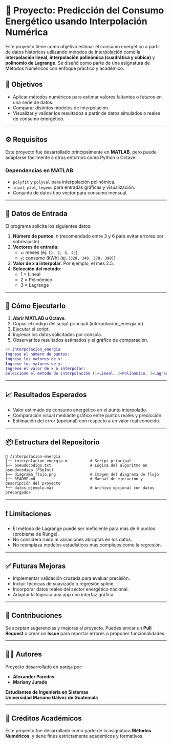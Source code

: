 
# 🔌 Proyecto: Predicción del Consumo Energético usando Interpolación Numérica

Este proyecto tiene como objetivo estimar el consumo energético a partir de datos históricos utilizando métodos de interpolación como la **interpolación lineal**, **interpolación polinómica (cuadrática y cúbica)** y **polinomio de Lagrange**. Se diseñó como parte de una asignatura de Métodos Numéricos con enfoque práctico y académico.

## 📌 Objetivos

- Aplicar métodos numéricos para estimar valores faltantes o futuros en una serie de datos.
- Comparar distintos modelos de interpolación.
- Visualizar y validar los resultados a partir de datos simulados o reales de consumo energético.

---

## ⚙️ Requisitos

Este proyecto fue desarrollado principalmente en **MATLAB**, pero puede adaptarse fácilmente a otros entornos como Python o Octave.

### Dependencias en MATLAB
- `polyfit` y `polyval` para interpolación polinómica.
- `input`, `plot`, `legend` para entradas gráficas y visualización.
- Conjunto de datos tipo vector para consumo mensual.

---

## 🧪 Datos de Entrada

El programa solicita los siguientes datos:

1. **Número de puntos**: n (recomendado entre 3 y 6 para evitar errores por sobreajuste).
2. **Vectores de entrada**: 
   - `x`: meses (ej. `[1, 2, 3, 4]`)
   - `y`: consumo (kWh) (ej. `[320, 340, 370, 390]`)
3. **Valor de x a interpolar**: Por ejemplo, el mes 2.5.
4. **Selección del método**: 
   - 1 = Lineal
   - 2 = Polinómico
   - 3 = Lagrange

---

## 🚀 Cómo Ejecutarlo

1. **Abrir MATLAB u Octave**.
2. Copiar el código del script principal (interpolacion_energia.m).
3. Ejecutar el script.
4. Ingresar los datos solicitados por consola.
5. Observar los resultados estimados y el gráfico de comparación.

```matlab
>> interpolacion_energia
Ingrese el número de puntos:
Ingrese los valores de x:
Ingrese los valores de y:
Ingrese el valor de x a interpolar:
Seleccione el método de interpolación (1=Lineal, 2=Polinómico, 3=Lagrange):
```

---

## 📈 Resultados Esperados

- Valor estimado de consumo energético en el punto interpolado.
- Comparación visual mediante gráfico entre puntos reales y predicción.
- Estimación del error (opcional) con respecto a un valor real conocido.

---

## 📦 Estructura del Repositorio

```
📁 /interpolacion-energia
├── interpolacion_energia.m          # Script principal
├── pseudocodigo.txt                 # Lógica del algoritmo en pseudocódigo (PSeInt)
├── diagrama_flujo.png               # Imagen del diagrama de flujo
├── README.md                        # Manual de ejecución y descripción del proyecto
└── datos_ejemplo.mat                # Archivo opcional con datos precargados
```

---

## ❗ Limitaciones

- El método de Lagrange puede ser ineficiente para más de 6 puntos (problema de Runge).
- No considera ruido ni variaciones abruptas en los datos.
- No reemplaza modelos estadísticos más complejos como la regresión.

---

## ✅ Futuras Mejoras

- Implementar validación cruzada para evaluar precisión.
- Incluir técnicas de suavizado o regresión spline.
- Incorporar datos reales del sector energético nacional.
- Adaptar la lógica a una app con interfaz gráfica.

---

## 🤝 Contribuciones

Se aceptan sugerencias y mejoras al proyecto. Puedes enviar un **Pull Request** o crear un **Issue** para reportar errores o proponer funcionalidades.

---

## 👨‍💻 Autores

Proyecto desarrollado en pareja por:

- **Alexander Paredes**
- **Mariany Jurado**

**Estudiantes de Ingeniería en Sistemas**  
**Universidad Mariano Gálvez de Guatemala**

---

## 🧠 Créditos Académicos

Este proyecto fue desarrollado como parte de la asignatura **Métodos Numéricos**, y tiene fines estrictamente académicos y formativos.
